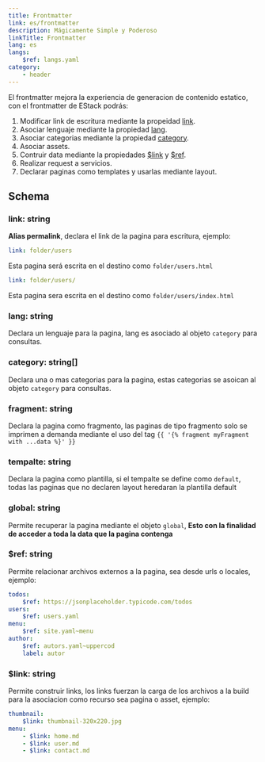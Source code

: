```yaml
---
title: Frontmatter
link: es/frontmatter
description: Mágicamente Simple y Poderoso
linkTitle: Frontmatter
lang: es
langs:
    $ref: langs.yaml
category:
    - header
---
```


El frontmatter mejora la experiencia de generacion de contenido estatico, con el frontmatter de EStack podrás:

1. Modificar link de escritura mediante la propeidad [link](#link-string).
2. Asociar lenguaje mediante la propiedad [lang](#lang-string).
3. Asociar categorias mediante la propiedad [category](#category-string).
4. Asociar assets.
5. Contruir data mediante la propiedades [\$link](#link-string-1) y [\$ref](#ref-string).
6. Realizar request a servicios.
7. Declarar paginas como templates y usarlas mediante layout.

## Schema

### link: string

**Alias permalink**, declara el link de la pagina para escritura, ejemplo:

```yaml
link: folder/users
```

Esta pagina será escrita en el destino como `folder/users.html`

```yaml
link: folder/users/
```

Esta pagina sera escrita en el destino como `folder/users/index.html`

### lang: string

Declara un lenguaje para la pagina, lang es asociado al objeto `category` para consultas.

### category: string[]

Declara una o mas categorias para la pagina, estas categorias se asoican al objeto `category` para consultas.

### fragment: string

Declara la pagina como fragmento, las paginas de tipo fragmento solo se imprimen a demanda mediante el uso del tag `{{ '{% fragment myFragment with ...data %}' }}`

### tempalte: string

Declara la pagina como plantilla, si el tempalte se define como `default`, todas las paginas que no declaren layout heredaran la plantilla default

### global: string

Permite recuperar la pagina mediante el objeto `global`, **Esto con la finalidad de acceder a toda la data que la pagina contenga**

### \$ref: string

Permite relacionar archivos externos a la pagina, sea desde urls o locales, ejemplo:

```yaml
todos:
    $ref: https://jsonplaceholder.typicode.com/todos
users:
    $ref: users.yaml
menu:
    $ref: site.yaml~menu
author:
    $ref: autors.yaml~uppercod
    label: autor
```

### \$link: string

Permite construir links, los links fuerzan la carga de los archivos a la build para la asociacion como recurso sea pagina o asset, ejemplo:

```yaml
thumbnail:
    $link: thumbnail-320x220.jpg
menu:
    - $link: home.md
    - $link: user.md
    - $link: contact.md
```
